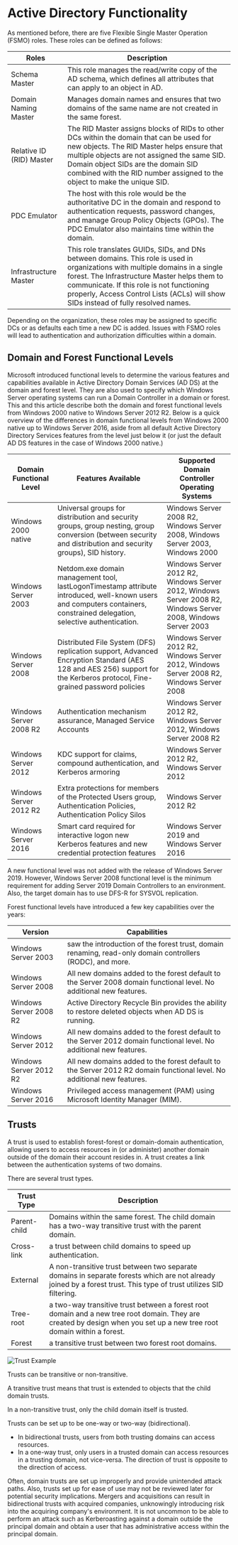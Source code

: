 # Active Directory Functionality

As mentioned before, there are five Flexible Single Master Operation (FSMO) roles. These roles can be defined as follows:

| Roles                    | Description                                                                                                                                                                                                                                                                                                        |
| ------------------------ | ------------------------------------------------------------------------------------------------------------------------------------------------------------------------------------------------------------------------------------------------------------------------------------------------------------------ |
| Schema Master            | This role manages the read/write copy of the AD schema, which defines all attributes that can apply to an object in AD.                                                                                                                                                                                            |
| Domain Naming Master     | Manages domain names and ensures that two domains of the same name are not created in the same forest.                                                                                                                                                                                                             |
| Relative ID (RID) Master | The RID Master assigns blocks of RIDs to other DCs within the domain that can be used for new objects. The RID Master helps ensure that multiple objects are not assigned the same SID. Domain object SIDs are the domain SID combined with the RID number assigned to the object to make the unique SID.          |
| PDC Emulator             | The host with this role would be the authoritative DC in the domain and respond to authentication requests, password changes, and manage Group Policy Objects (GPOs). The PDC Emulator also maintains time within the domain.                                                                                      |
| Infrastructure Master    | This role translates GUIDs, SIDs, and DNs between domains. This role is used in organizations with multiple domains in a single forest. The Infrastructure Master helps them to communicate. If this role is not functioning properly, Access Control Lists (ACLs) will show SIDs instead of fully resolved names. |

Depending on the organization, these roles may be assigned to specific DCs or as defaults each time a new DC is added. Issues with FSMO roles will lead to authentication and authorization difficulties within a domain.

## Domain and Forest Functional Levels

Microsoft introduced functional levels to determine the various features and capabilities available in Active Directory Domain Services (AD DS) at the domain and forest level. They are also used to specify which Windows Server operating systems can run a Domain Controller in a domain or forest. This and this article describe both the domain and forest functional levels from Windows 2000 native to Windows Server 2012 R2. Below is a quick overview of the differences in domain functional levels from Windows 2000 native up to Windows Server 2016, aside from all default Active Directory Directory Services features from the level just below it (or just the default AD DS features in the case of Windows 2000 native.)

| Domain Functional Level | Features Available                                                                                                                                                       | Supported Domain Controller Operating Systems                                                                 |
| ----------------------- | ------------------------------------------------------------------------------------------------------------------------------------------------------------------------ | ------------------------------------------------------------------------------------------------------------- |
| Windows 2000 native     | Universal groups for distribution and security groups, group nesting, group conversion (between security and distribution and security groups), SID history.             | Windows Server 2008 R2, Windows Server 2008, Windows Server 2003, Windows 2000                                |
| Windows Server 2003     | Netdom.exe domain management tool, lastLogonTimestamp attribute introduced, well-known users and computers containers, constrained delegation, selective authentication. | Windows Server 2012 R2, Windows Server 2012, Windows Server 2008 R2, Windows Server 2008, Windows Server 2003 |
| Windows Server 2008     | Distributed File System (DFS) replication support, Advanced Encryption Standard (AES 128 and AES 256) support for the Kerberos protocol, Fine-grained password policies  | Windows Server 2012 R2, Windows Server 2012, Windows Server 2008 R2, Windows Server 2008                      |
| Windows Server 2008 R2  | Authentication mechanism assurance, Managed Service Accounts                                                                                                             | Windows Server 2012 R2, Windows Server 2012, Windows Server 2008 R2                                           |
| Windows Server 2012     | KDC support for claims, compound authentication, and Kerberos armoring                                                                                                   | Windows Server 2012 R2, Windows Server 2012                                                                   |
| Windows Server 2012 R2  | Extra protections for members of the Protected Users group, Authentication Policies, Authentication Policy Silos                                                         | Windows Server 2012 R2                                                                                        |
| Windows Server 2016     | Smart card required for interactive logon new Kerberos features and new credential protection features                                                                   | Windows Server 2019 and Windows Server 2016                                                                   |

A new functional level was not added with the release of Windows Server 2019. However, Windows Server 2008 functional level is the minimum requirement for adding Server 2019 Domain Controllers to an environment. Also, the target domain has to use DFS-R for SYSVOL replication.

Forest functional levels have introduced a few key capabilities over the years:

| Version                | Capabilities                                                                                                           |
| ---------------------- | ---------------------------------------------------------------------------------------------------------------------- |
| Windows Server 2003    | saw the introduction of the forest trust, domain renaming, read-only domain controllers (RODC), and more.              |
| Windows Server 2008    | All new domains added to the forest default to the Server 2008 domain functional level. No additional new features.    |
| Windows Server 2008 R2 | Active Directory Recycle Bin provides the ability to restore deleted objects when AD DS is running.                    |
| Windows Server 2012    | All new domains added to the forest default to the Server 2012 domain functional level. No additional new features.    |
| Windows Server 2012 R2 | All new domains added to the forest default to the Server 2012 R2 domain functional level. No additional new features. |
| Windows Server 2016    | Privileged access management (PAM) using Microsoft Identity Manager (MIM).                                             |

## Trusts

A trust is used to establish forest-forest or domain-domain authentication, allowing users to access resources in (or administer) another domain outside of the domain their account resides in. A trust creates a link between the authentication systems of two domains.

There are several trust types.

| Trust Type   | Description                                                                                                                                                            |
| ------------ | ---------------------------------------------------------------------------------------------------------------------------------------------------------------------- |
| Parent-child | Domains within the same forest. The child domain has a two-way transitive trust with the parent domain.                                                                |
| Cross-link   | a trust between child domains to speed up authentication.                                                                                                              |
| External     | A non-transitive trust between two separate domains in separate forests which are not already joined by a forest trust. This type of trust utilizes SID filtering.     |
| Tree-root    | a two-way transitive trust between a forest root domain and a new tree root domain. They are created by design when you set up a new tree root domain within a forest. |
| Forest       | a transitive trust between two forest root domains.                                                                                                                    |

![Trust Example](trust_example.png)

Trusts can be transitive or non-transitive.

A transitive trust means that trust is extended to objects that the child domain trusts.

In a non-transitive trust, only the child domain itself is trusted.

Trusts can be set up to be one-way or two-way (bidirectional).

- In bidirectional trusts, users from both trusting domains can access resources.
- In a one-way trust, only users in a trusted domain can access resources in a trusting domain, not vice-versa. The direction of trust is opposite to the direction of access.

Often, domain trusts are set up improperly and provide unintended attack paths. Also, trusts set up for ease of use may not be reviewed later for potential security implications. Mergers and acquisitions can result in bidirectional trusts with acquired companies, unknowingly introducing risk into the acquiring company's environment. It is not uncommon to be able to perform an attack such as Kerberoasting against a domain outside the principal domain and obtain a user that has administrative access within the principal domain.
